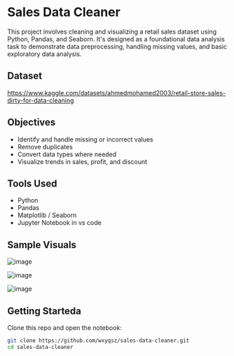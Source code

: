 # Sales Data Cleaner

This project involves cleaning and visualizing a retail sales dataset using Python, Pandas, and Seaborn. It's designed as a foundational data analysis task to demonstrate data preprocessing, handling missing values, and basic exploratory data analysis.

## Dataset
https://www.kaggle.com/datasets/ahmedmohamed2003/retail-store-sales-dirty-for-data-cleaning

## Objectives
- Identify and handle missing or incorrect values
- Remove duplicates
- Convert data types where needed
- Visualize trends in sales, profit, and discount

## Tools Used
- Python
- Pandas
- Matplotlib / Seaborn
- Jupyter Notebook in vs code 

## Sample Visuals
![image](https://github.com/user-attachments/assets/19e3ab6a-f042-460d-bfb8-db3a4bbb400f)

![image](https://github.com/user-attachments/assets/0976f226-14f6-4070-b1b1-50c94572cea8)

![image](https://github.com/user-attachments/assets/b6c8dfb4-241d-40a3-9388-1bcc34f817ab)


## Getting Starteda
Clone this repo and open the notebook:

```bash
git clone https://github.com/wxyqsz/sales-data-cleaner.git
cd sales-data-cleaner

